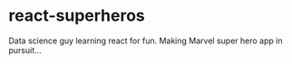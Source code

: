 # react-superheros
Data science guy learning react for fun. Making Marvel super hero app in pursuit...
